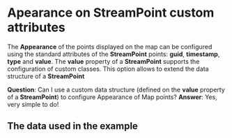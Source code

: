 # Apearance on StreamPoint custom attributes

The **Appearance** of the points displayed on the map can be configured using the standard attributes of the **StreamPoint** points: **guid**, **timestamp**, **type** and **value**.
The **value** property of a **StreamPoint** supports the configuration of custom classes. This option allows to extend the data structure of a **StreamPoint**

**Question**: Can I use a custom data structure (defined on the **value** property of a **StreamPoint**) to configure Appearance of Map points?
**Answer**: Yes, very simple to do!

## The data used in the example


